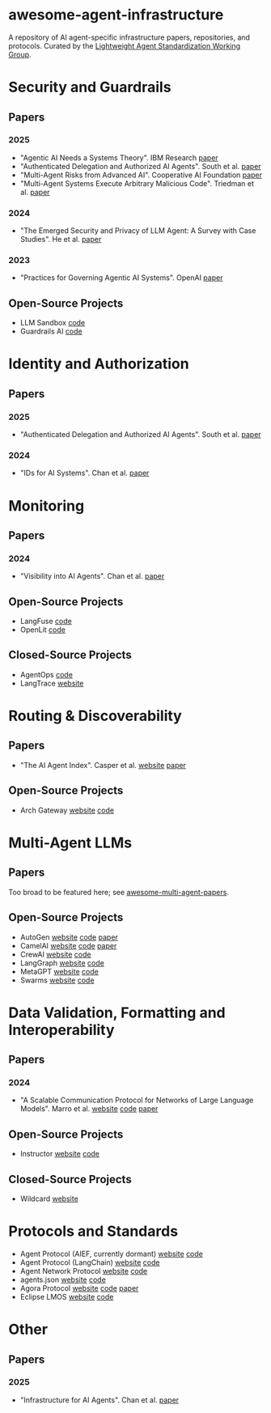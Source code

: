 # awesome-agent-infrastructure
A repository of AI agent-specific infrastructure papers, repositories, and protocols. Curated by the [Lightweight Agent Standardization Working Group](https://las-wg.org/).

# Security and Guardrails

## Papers

### 2025

- "Agentic AI Needs a Systems Theory". IBM Research [paper](https://arxiv.org/abs/2503.00237)
- "Authenticated Delegation and Authorized AI Agents". South et al. [paper](https://arxiv.org/abs/2501.09674)
- "Multi-Agent Risks from Advanced AI". Cooperative AI Foundation [paper](https://arxiv.org/abs/2502.14143)
- "Multi-Agent Systems Execute Arbitrary Malicious Code". Triedman et al. [paper](https://arxiv.org/abs/2503.12188)

### 2024

- "The Emerged Security and Privacy of LLM Agent: A Survey with Case Studies". He et al. [paper](https://arxiv.org/abs/2407.19354)

### 2023

- "Practices for Governing Agentic AI Systems". OpenAI [paper](https://cdn.openai.com/papers/practices-for-governing-agentic-ai-systems.pdf)


## Open-Source Projects

- LLM Sandbox [code](https://github.com/vndee/llm-sandbox)
- Guardrails AI [code](https://github.com/guardrails-ai/guardrails)

# Identity and Authorization

## Papers

### 2025

- "Authenticated Delegation and Authorized AI Agents". South et al. [paper](https://arxiv.org/abs/2501.09674)

### 2024

- "IDs for AI Systems". Chan et al. [paper](https://arxiv.org/abs/2406.12137)

# Monitoring

## Papers

### 2024

- "Visibility into AI Agents". Chan et al. [paper](https://dl.acm.org/doi/abs/10.1145/3630106.3658948)

## Open-Source Projects

- LangFuse [code](https://github.com/langfuse/langfuse)
- OpenLit [code](https://github.com/openlit/openlit)

## Closed-Source Projects

- AgentOps [code](https://github.com/AgentOps-AI/agentops)
- LangTrace [website](https://www.langtrace.ai/)

# Routing & Discoverability

## Papers

- "The AI Agent Index". Casper et al. [website](https://aiagentindex.mit.edu/) [paper](https://arxiv.org/abs/2502.01635)

## Open-Source Projects

- Arch Gateway [website](https://archgw.com/) [code](https://github.com/katanemo/archgw)


# Multi-Agent LLMs

## Papers

Too broad to be featured here; see [awesome-multi-agent-papers](https://github.com/kyegomez/awesome-multi-agent-papers).


## Open-Source Projects


- AutoGen [website](https://microsoft.github.io/autogen/stable/) [code](https://github.com/microsoft/autogen) [paper](https://arxiv.org/abs/2308.08155)
- CamelAI [website](https://www.camel-ai.org/) [code](https://github.com/camel-ai/camel) [paper](https://arxiv.org/abs/2303.17760)
- CrewAI [website](https://www.crewai.com/open-source) [code](https://github.com/crewAIInc/crewAI)
- LangGraph [website](https://www.langchain.com/langgraph) [code](https://github.com/langchain-ai/langgraph)
- MetaGPT [website](https://www.deepwisdom.ai/) [code](https://github.com/geekan/MetaGPT)
- Swarms [website](https://www.swarms.ai/) [code](https://github.com/kyegomez/swarms)


# Data Validation, Formatting and Interoperability

## Papers

### 2024

- "A Scalable Communication Protocol for Networks of Large Language Models". Marro et al. [website](https://agoraprotocol.org/) [code](https://github.com/agora-protocol/paper-demo) [paper](https://arxiv.org/abs/2410.11905)

## Open-Source Projects

- Instructor [website](https://useinstructor.com/) [code](https://github.com/instructor-ai/instructor)

## Closed-Source Projects

- Wildcard [website](https://wild-card.ai/)

# Protocols and Standards

- Agent Protocol (AIEF, currently dormant) [website](https://agentprotocol.ai/) [code](https://github.com/Div99/agent-protocol)
- Agent Protocol (LangChain) [website](https://langchain-ai.github.io/agent-protocol/api.html) [code](https://github.com/langchain-ai/agent-protocol)
- Agent Network Protocol [website](https://service.agent-network-protocol.com/) [code](https://github.com/agent-network-protocol/AgentNetworkProtocol)
- agents.json [website](https://agents-json.com/) [code](https://github.com/wild-card-ai/agents-json)
- Agora Protocol [website](https://agoraprotocol.org/) [code](https://github.com/agora-protocol/python) [paper](https://arxiv.org/abs/2410.11905)
- Eclipse LMOS [website](https://eclipse.dev/lmos/) [code](https://github.com/eclipse-lmos)

# Other

## Papers


### 2025

- "Infrastructure for AI Agents". Chan et al. [paper](https://arxiv.org/abs/2501.10114)

